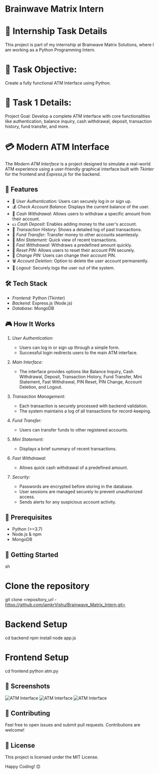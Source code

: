 ﻿# Brainwave Matrix Intern
# 📢 Internship Task Details
This project is part of my internship at Brainwave Matrix Solutions, where I am working as a Python Programming Intern.

# 🚩 Task Objective:
Create a fully functional ATM Interface using Python.

# 📝 Task 1 Details:
Project Goal: Develop a complete ATM interface with core functionalities like authentication, balance inquiry, cash withdrawal, deposit, transaction history, fund transfer, and more.


# 💳 Modern ATM Interface

The *Modern ATM Interface* is a project designed to simulate a real-world ATM experience using a user-friendly graphical interface built with *Tkinter* for the frontend and *Express.js* for the backend.

## 🚀 Features
- 🏦 *User Authentication:* Users can securely log in or sign up.
- 💰 *Check Account Balance:* Displays the current balance of the user.
- 💸 *Cash Withdrawal:* Allows users to withdraw a specific amount from their account.
- 💵 *Cash Deposit:* Enables adding money to the user's account.
- 📄 *Transaction History:* Shows a detailed log of past transactions.
- 🔄 *Fund Transfer:* Transfer money to other accounts seamlessly.
- 🧾 *Mini Statement:* Quick view of recent transactions.
- 🚀 *Fast Withdrawal:* Withdraws a predefined amount quickly.
- 🔐 *Reset PIN:* Allows users to reset their account PIN securely.
- 🔄 *Change PIN:* Users can change their account PIN.
- 🗑 *Account Deletion:* Option to delete the user account permanently.
- 🚪 *Logout:* Securely logs the user out of the system.

## 🛠 Tech Stack
- *Frontend:* Python (Tkinter)
- *Backend:* Express.js (Node.js)
- *Database:* MongoDB

## 🎮 How It Works
1. *User Authentication:*
   - Users can log in or sign up through a simple form.
   - Successful login redirects users to the main ATM interface.

2. *Main Interface:*
   - The interface provides options like Balance Inquiry, Cash Withdrawal, Deposit, Transaction History, Fund Transfer, Mini Statement, Fast Withdrawal, PIN Reset, PIN Change, Account Deletion, and Logout.

3. *Transaction Management:*
   - Each transaction is securely processed with backend validation.
   - The system maintains a log of all transactions for record-keeping.

4. *Fund Transfer:*
   - Users can transfer funds to other registered accounts.

5. *Mini Statement:*
   - Displays a brief summary of recent transactions.

6. *Fast Withdrawal:*
   - Allows quick cash withdrawal of a predefined amount.

7. *Security:*
   - Passwords are encrypted before storing in the database.
   - User sessions are managed securely to prevent unauthorized access.
   - Sends alerts for any suspicious account activity.

## 🧠 Prerequisites
- Python (>=3.7)
- Node.js & npm
- MongoDB

## 🚦 Getting Started
sh
# Clone the repository
git clone <repository_url - https://github.com/iamkrVishu/Brainwave_Matrix_Intern.git>

# Backend Setup
cd backend
npm install
node app.js

# Frontend Setup
cd frontend
python atm.py


## 📸 Screenshots
![ATM Interface](img/log.png)
![ATM Interface](img/logIn.png)
![ATM Interface](img/frame.png)

## 🤝 Contributing
Feel free to open issues and submit pull requests. Contributions are welcome!

## 📄 License
This project is licensed under the MIT License.

Happy Coding! 😊
